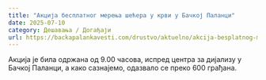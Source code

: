 ```yaml
---
title: "Акција бесплатног мерења шећера у крви у Бачкој Паланци"
date: 2025-07-10
category: Дешавања / Догађаји
url: https://backapalankavesti.com/drustvo/aktuelno/akcija-besplatnog-merenja-secera-u-krvi-u-backoj-palanci-3/
---
```


Акција је била одржана од 9.00 часова, испред центра за дијализу у Бачкој Паланци, а како сазнајемо, одазвало се преко 600 грађана.
